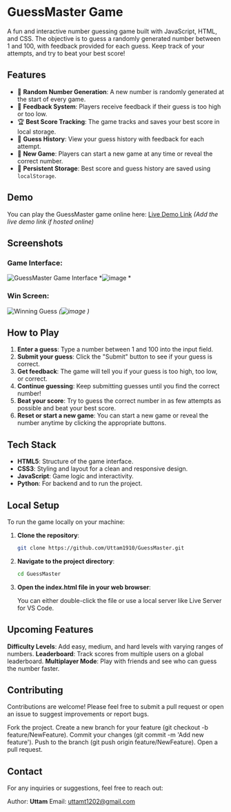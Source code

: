 # **GuessMaster Game**

A fun and interactive number guessing game built with JavaScript, HTML, and CSS. The objective is to guess a randomly generated number between 1 and 100, with feedback provided for each guess. Keep track of your attempts, and try to beat your best score!

## **Features**
- 🎯 **Random Number Generation**: A new number is randomly generated at the start of every game.
- 🧠 **Feedback System**: Players receive feedback if their guess is too high or too low.
- 🏆 **Best Score Tracking**: The game tracks and saves your best score in local storage.
- 📜 **Guess History**: View your guess history with feedback for each attempt.
- 🔁 **New Game**: Players can start a new game at any time or reveal the correct number.
- 💾 **Persistent Storage**: Best score and guess history are saved using `localStorage`.

## **Demo**

You can play the GuessMaster game online here: [Live Demo Link](#) *(Add the live demo link if hosted online)*

## **Screenshots**

### Game Interface:
![GuessMaster Game Interface](#) *![image](https://github.com/user-attachments/assets/e33d0fae-350e-420a-b24f-2cf338b8af10)
*

### Win Screen:
![Winning Guess](#) *(![image](https://github.com/user-attachments/assets/e5f1a9f2-0655-4c8e-9e27-3380ccf7502f)
)*

## **How to Play**

1. **Enter a guess**: Type a number between 1 and 100 into the input field.
2. **Submit your guess**: Click the "Submit" button to see if your guess is correct.
3. **Get feedback**: The game will tell you if your guess is too high, too low, or correct.
4. **Continue guessing**: Keep submitting guesses until you find the correct number!
5. **Beat your score**: Try to guess the correct number in as few attempts as possible and beat your best score.
6. **Reset or start a new game**: You can start a new game or reveal the number anytime by clicking the appropriate buttons.

## **Tech Stack**

- **HTML5**: Structure of the game interface.
- **CSS3**: Styling and layout for a clean and responsive design.
- **JavaScript**: Game logic and interactivity.
- **Python**: For backend and to run the project.

## **Local Setup**

To run the game locally on your machine:

1. **Clone the repository**:

   ```bash
   git clone https://github.com/Uttam1910/GuessMaster.git

2. **Navigate to the project directory**:

   ```bash
   cd GuessMaster

3. **Open the index.html file in your web browser**:

   You can either double-click the file or use a local server like Live Server for VS Code.


## **Upcoming Features**

**Difficulty Levels**: Add easy, medium, and hard levels with varying ranges of numbers.
**Leaderboard**: Track scores from multiple users on a global leaderboard.
**Multiplayer Mode**: Play with friends and see who can guess the number faster.


## **Contributing**

Contributions are welcome! Please feel free to submit a pull request or open an issue to suggest improvements or report bugs.

Fork the project.
Create a new branch for your feature (git checkout -b feature/NewFeature).
Commit your changes (git commit -m 'Add new feature').
Push to the branch (git push origin feature/NewFeature).
Open a pull request.

## **Contact**
For any inquiries or suggestions, feel free to reach out:

Author: **Uttam**
Email: uttamt1202@gmail.com 


